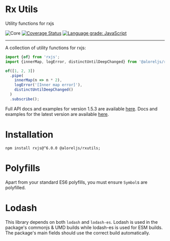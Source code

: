 # Rx Utils

Utility functions for rxjs

![Core](https://github.com/Alorel/rxutils/workflows/Core/badge.svg)
[![Coverage Status](https://coveralls.io/repos/github/Alorel/rxutils/badge.svg?branch=1.5.3)](https://coveralls.io/github/Alorel/rxutils?branch=1.5.3)
[![Language grade: JavaScript](https://img.shields.io/lgtm/grade/javascript/g/Alorel/rxutils.svg?logo=lgtm&logoWidth=18)](https://lgtm.com/projects/g/Alorel/rxutils/context:javascript)

-----

A collection of utility functions for rxjs:

```typescript
import {of} from 'rxjs';
import {innerMap, logError, distinctUntilDeepChanged} from '@aloreljs/rxutils/operators';

of([1, 2, 3])
  .pipe(
    innerMap(n => n * 2),
    logError('[Inner map error]'),
    distinctUntilDeepChanged()
  )
  .subscribe();
```

Full API docs and examples for version 1.5.3 are available [here](https://github.com/Alorel/rxutils/tree/1.5.3/docs).
Docs and examples for the latest version are available [here](http://bit.ly/rxutils-master-docs).

# Installation
```
npm install rxjs@^6.0.0 @aloreljs/rxutils;
```

# Polyfills

Apart from your standard ES6 polyfills, you must ensure `Symbol`s are polyfilled.

# Lodash

This library depends on both `lodash` and `lodash-es`. Lodash is used in the package's
commonjs & UMD builds while lodash-es is used for ESM builds. The package's main fields
should use the correct build automatically.

